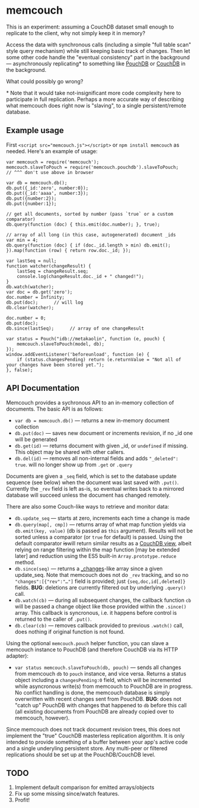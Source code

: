 # memcouch

This is an experiment: assuming a CouchDB dataset small enough to replicate to the client, why not simply keep it in memory?

Access the data with synchronous calls (including a simple "full table scan" style query mechanism) while still keeping basic track of changes. Then let some other code handle the "eventual consistency" part in the background — asynchronously replicating\* to something like [PouchDB](http://pouchdb.com) or [CouchDB](http://couchdb.apache.org) in the background.

What could possibly go wrong?


\* Note that it would take not-insignificant more code complexity here to participate in full replication.
Perhaps a more accurate way of describing what memcouch does right now is "slaving", to a single persistent/remote database.


## Example usage

First `<script src="memcouch.js"></script>` or `npm install memcouch` as needed. Here's an example of usage:

    var memcouch = require('memcouch');
    memcouch.slaveToPouch = require('memcouch.pouchdb').slaveToPouch;
    // ^^^ don't use above in browser
    
    var db = memcouch.db();
    db.put({_id:'zero', number:0});
    db.put({_id:'aaaa', number:3});
    db.put({number:2});
    db.put({number:1});
    
    // get all documents, sorted by number (pass `true` or a custom comparator)
    db.query(function (doc) { this.emit(doc.number); }, true);
    
    // array of all long (in this case, autogenerated) document _ids
    var min = 4;
    db.query(function (doc) { if (doc._id.length > min) db.emit(); }).map(function (row) { return row.doc._id; });
    
    var lastSeq = null;
    function watcher(changeResult) {
        lastSeq = changeResult.seq;
        console.log(changeResult.doc._id + " changed!");
    }
    db.watch(watcher);
    var doc = db.get('zero');
    doc.number = Infinity;
    db.put(doc);      // will log
    db.clear(watcher);
    
    doc.number = 0;
    db.put(doc);
    db.since(lastSeq);      // array of one changeResult

    var status = Pouch("idb://metakaolin", function (e, pouch) {
        memcouch.slaveToPouch(model, db);
    });
    window.addEventListener('beforeunload', function (e) {
        if (status.changesPending) return (e.returnValue = "Not all of your changes have been stored yet.");
    }, false);


## API Documentation

Memcouch provides a sychronous API to an in-memory collection of documents. The basic API is as follows:

* `var db = memcouch.db()` — returns a new in-memory document collection
* `db.put(doc)` — saves new document or increments revision, if no _id one will be generated
* `db.get(id)` — returns document with given _id, or `undefined` if missing. This object may be shared with other callers.
* `db.del(id)` — removes all non-internal fields and adds `"_deleted": true`. will no longer show up from `.get` or `.query`

Documents are given a `_seq` field, which is set to the database update sequence (see below) when the document was last saved with `.put()`.
Currently the `_rev` field is left as-is, so eventual writes back to a mirrored database will succeed unless the document has changed remotely.

There are also some Couch-like ways to retrieve and monitor data:

* `db.update_seq` — starts at zero, increments each time a change is made
* `db.query(map[, cmp])` — returns array of what map function yields via `db.emit(key, value)` (db is passed as `this` argument). Results will not be sorted unless a comparator (or `true` for default) is passed. Using the default comparator <del>is</del>will return similar results as a [CouchDB view](http://guide.couchdb.org/draft/views.html), albeit relying on range filtering within the map function [may be extended later] and reduction using the ES5 built-in `Array.prototype.reduce` method.
* `db.since(seq)` — returns a [_changes](http://guide.couchdb.org/draft/notifications.html)-like array since a given update_seq. Note that memcouch does not do `_rev` tracking, and so no `"changes":[{"rev":"…"]` field is provided; just `{seq,doc,id[,deleted]}` fields. **BUG**: deletions are currently filtered out by underlying `.query()` call.
* `db.watch(cb)` — during all subsequent changes, the callback function `cb` will be passed a change object like those provided within the `.since()` array. This callback is syncronous, i.e. it happens before control is returned to the caller of `.put()`.
* `db.clear(cb)` — removes callback provided to previous `.watch()` call, does nothing if original function is not found.

Using the optional `memcouch.pouch` helper function, you can slave a memcouch instance to PouchDB (and therefore CouchDB via its HTTP adapter):

* `var status memcouch.slaveToPouch(db, pouch)` — sends all changes from memcouch `db` to `pouch` instance, and vice versa. Returns a status object including a `changesPending:0` field, which will be incremented while asyncronous write(s) from memcouch to PouchDB are in progress. No conflict handling is done, the memcouch database is simply overwritten with recent changes sent from PouchDB. **BUG**: does not "catch up" PouchDB with changes that happened to `db` before this call (all existing documents from PouchDB are already copied over to memcouch, however).

Since memcouch does not track document revision trees, this does not implement the "true" CouchDB masterless replication algorithm. It is only intended to provide something of a buffer between your app's active code and a single underyling persistent store. Any multi-peer or filtered replications should be set up at the PouchDB/CouchDB level.

## TODO

1. Implement default comparison for emitted arrays/objects
1. Fix up some missing since/watch features.
1. Profit!